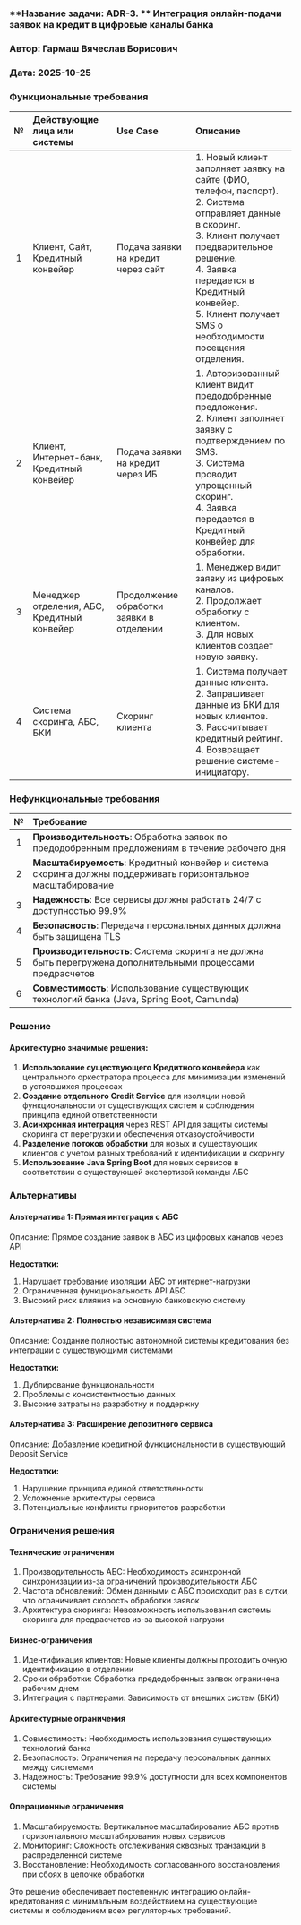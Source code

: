 ### **Название задачи: ADR-3. ** Интеграция онлайн-подачи заявок на кредит в цифровые каналы банка
### **Автор:** Гармаш Вячеслав Борисович
### **Дата:** 2025-10-25

### **Функциональные требования**

|**№**|**Действующие лица или системы**|**Use Case**|**Описание**|
| :-: | :- | :- | :- |
| 1 | Клиент, Сайт, Кредитный конвейер | Подача заявки на кредит через сайт | 1. Новый клиент заполняет заявку на сайте (ФИО, телефон, паспорт).<br>2. Система отправляет данные в скоринг.<br>3. Клиент получает предварительное решение.<br>4. Заявка передается в Кредитный конвейер.<br>5. Клиент получает SMS о необходимости посещения отделения. |
| 2 | Клиент, Интернет-банк, Кредитный конвейер | Подача заявки на кредит через ИБ | 1. Авторизованный клиент видит предодобренные предложения.<br>2. Клиент заполняет заявку с подтверждением по SMS.<br>3. Система проводит упрощенный скоринг.<br>4. Заявка передается в Кредитный конвейер для обработки. |
| 3 | Менеджер отделения, АБС, Кредитный конвейер | Продолжение обработки заявки в отделении | 1. Менеджер видит заявку из цифровых каналов.<br>2. Продолжает обработку с клиентом.<br>3. Для новых клиентов создает новую заявку. |
| 4 | Система скоринга, АБС, БКИ | Скоринг клиента | 1. Система получает данные клиента.<br>2. Запрашивает данные из БКИ для новых клиентов.<br>3. Рассчитывает кредитный рейтинг.<br>4. Возвращает решение системе-инициатору. |

### **Нефункциональные требования**

|**№**|**Требование**|
| :-: | :- |
| 1 | **Производительность**: Обработка заявок по предодобренным предложениям в течение рабочего дня |
| 2 | **Масштабируемость**: Кредитный конвейер и система скоринга должны поддерживать горизонтальное масштабирование |
| 3 | **Надежность**: Все сервисы должны работать 24/7 с доступностью 99.9% |
| 4 | **Безопасность**: Передача персональных данных должна быть защищена TLS |
| 5 | **Производительность**: Система скоринга не должна быть перегружена дополнительными процессами предрасчетов |
| 6 | **Совместимость**: Использование существующих технологий банка (Java, Spring Boot, Camunda) |

### **Решение**
#### Архитектурно значимые решения:

1. **Использование существующего Кредитного конвейера** как центрального оркестратора процесса для минимизации изменений в устоявшихся процессах
2. **Создание отдельного Credit Service** для изоляции новой функциональности от существующих систем и соблюдения принципа единой ответственности
3. **Асинхронная интеграция** через REST API для защиты системы скоринга от перегрузки и обеспечения отказоустойчивости
4. **Разделение потоков обработки** для новых и существующих клиентов с учетом разных требований к идентификации и скорингу
5. **Использование Java Spring Boot** для новых сервисов в соответствии с существующей экспертизой команды АБС 


### Альтернативы
#### Альтернатива 1: Прямая интеграция с АБС
Описание: Прямое создание заявок в АБС из цифровых каналов через API

**Недостатки:**
1. Нарушает требование изоляции АБС от интернет-нагрузки
1. Ограниченная функциональность API АБС
1. Высокий риск влияния на основную банковскую систему

#### Альтернатива 2: Полностью независимая система
Описание: Создание полностью автономной системы кредитования без интеграции с существующими системами

**Недостатки:**

1. Дублирование функциональности
1. Проблемы с консистентностью данных
1. Высокие затраты на разработку и поддержку

#### Альтернатива 3: Расширение депозитного сервиса
Описание: Добавление кредитной функциональности в существующий Deposit Service

**Недостатки:**

1. Нарушение принципа единой ответственности
1. Усложнение архитектуры сервиса
1. Потенциальные конфликты приоритетов разработки

### Ограничения решения
#### Технические ограничения
1. Производительность АБС: Необходимость асинхронной синхронизации из-за ограничений производительности АБС
1. Частота обновлений: Обмен данными с АБС происходит раз в сутки, что ограничивает скорость обработки заявок
1. Архитектура скоринга: Невозможность использования системы скоринга для предрасчетов из-за высокой нагрузки

#### Бизнес-ограничения
1. Идентификация клиентов: Новые клиенты должны проходить очную идентификацию в отделении
1. Сроки обработки: Обработка предодобренных заявок ограничена рабочим днем
1. Интеграция с партнерами: Зависимость от внешних систем (БКИ)

#### Архитектурные ограничения
1. Совместимость: Необходимость использования существующих технологий банка
1. Безопасность: Ограничения на передачу персональных данных между системами
1. Надежность: Требование 99.9% доступности для всех компонентов системы

#### Операционные ограничения
1. Масштабируемость: Вертикальное масштабирование АБС против горизонтального масштабирования новых сервисов
1. Мониторинг: Сложность отслеживания сквозных транзакций в распределенной системе
1. Восстановление: Необходимость согласованного восстановления при сбоях в цепочке обработки

Это решение обеспечивает постепенную интеграцию онлайн-кредитования с минимальным воздействием на существующие системы и соблюдением всех регуляторных требований.